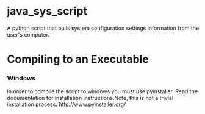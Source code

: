 java_sys_script
===============

A python script that  pulls system configuration settings information from the user's computer.

# Compiling to an Executable
### Windows
In order to compile the script to windows you must use pyinstaller.
Read the documentation for installation instructions.Note, this is not a trivial installation process.
http://www.pyinstaller.org/

